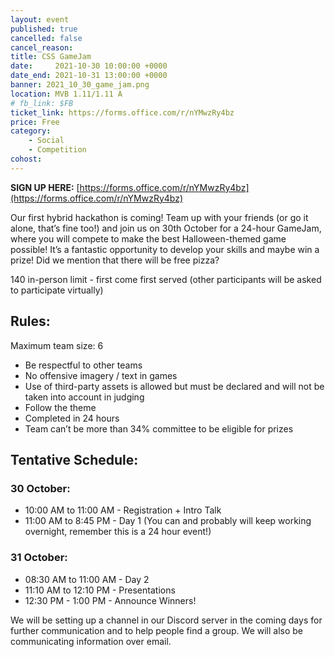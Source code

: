 ```yaml
---
layout: event
published: true
cancelled: false
cancel_reason:
title: CSS GameJam
date:     2021-10-30 10:00:00 +0000
date_end: 2021-10-31 13:00:00 +0000
banner: 2021_10_30_game_jam.png
location: MVB 1.11/1.11 A
# fb_link: $FB
ticket_link: https://forms.office.com/r/nYMwzRy4bz
price: Free
category:
    - Social
    - Competition
cohost:
---
```


**SIGN UP HERE:** [https://forms.office.com/r/nYMwzRy4bz](https://forms.office.com/r/nYMwzRy4bz)

Our first hybrid hackathon is coming! Team up with your friends (or go it alone, that’s fine too!) and join us on 30th October for a 24-hour GameJam, where you will compete to make the best Halloween-themed game possible! It’s a fantastic opportunity to develop your skills and maybe win a prize! Did we mention that there will be free pizza?

140 in-person limit - first come first served (other participants will be asked to participate virtually)

## Rules: 

Maximum team size: 6
* Be respectful to other teams
* No offensive imagery / text in games
* Use of third-party assets is allowed but must be declared and will not be taken into account in judging
* Follow the theme
* Completed in 24 hours
* Team can’t be more than 34% committee to be eligible for prizes

## Tentative Schedule:

### 30 October: 

* 10:00 AM to 11:00 AM - Registration + Intro Talk 
* 11:00 AM to 8:45 PM - Day 1 (You can and probably will keep working overnight, remember this is a 24 hour event!)

### 31 October: 

* 08:30 AM to 11:00 AM - Day 2 
* 11:10 AM to 12:10 PM - Presentations 
* 12:30 PM - 1:00 PM - Announce Winners!


We will be setting up a channel in our Discord server in the coming days for further communication and to help people find a group. We will also be communicating information over email. 

